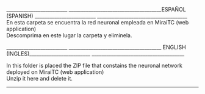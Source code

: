
 _________________________ ______________________________________ESPAÑOL (SPANISH) _________________________ _____________________________________                                                                                                                                                  
En esta carpeta se encuentra la red neuronal empleada en MiraiTC (web application)                                                             
Descomprima en este lugar la carpeta y eliminela.                                                                                               
                                                                                                                                                  
_________________________ ______________________________________ ENGLISH (INGLES)_________________________ ______________________________________ 

In this folder is placed the ZIP file that constains the neuronal network deployed on MiraiTC (web application)                                 
Unzip it here and delete it.

__________________________________________________________________________________________________________________________________________________
